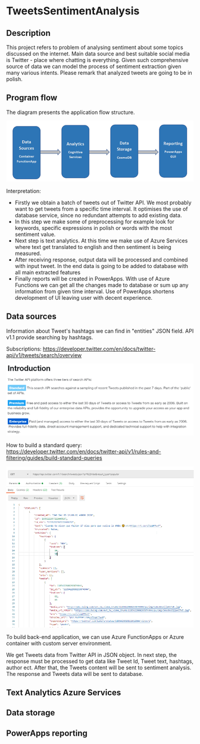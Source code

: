 # TweetsSentimentAnalysis

## Description

This project refers to problem of analysing sentiment about some topics discussed on the internet. Main data source and best suitable social media is Twitter - place where chatting is everything. Given such comprehensive source of data we can model the process of sentiment extraction given many various intents. Please remark that analyzed tweets are going to be in polish.

## Program flow

The diagram presents the application flow structure.

![](documentation/resources/block_schema.png)

Interpretation:

- Firstly we obtain a batch of tweets out of Twitter API. We most probably want to get tweets from a specific time interval. It optimises the use of database service, since no redundant attempts to add existing data.
- In this step we make some of preprocessing for example look for keywords, specific expressions in polish or words with the most sentiment value.
- Next step is text analytics. At this time we make use of Azure Services where text get translated to english and then sentiment is being measured.
- After receiving response, output data will be processed and combined with input tweet. In the end data is going to be added to database with all main extracted features
- Finally reports will be created in PowerApps. With use of Azure Functions we can get all the changes made to database or sum up any information from given time interval. Use of PowerApps shortens development of UI leaving user with decent experience.

## Data sources

Information about Tweet's hashtags we can find in "entities" JSON field.
API v1.1 provide searching by hashtags.

Subscriptions: https://developer.twitter.com/en/docs/twitter-api/v1/tweets/search/overview

![](documentation/resources/subscriptions.png)

How to build a standard query: https://developer.twitter.com/en/docs/twitter-api/v1/rules-and-filtering/guides/build-standard-queries

![](documentation/resources/hashtag_search.png)

To build back-end application, we can use Azure FunctionApps or Azure container with custom server environment.

We get Tweets data from Twitter API in JSON object. In next step, the response must be processed to get data like Tweet Id, Tweet text, hashtags, author ect.
After that, the Tweets content will be sent to sentiment analysis. The response and Tweets data will be sent to database.


## Text Analytics Azure Services

## Data storage

## PowerApps reporting
